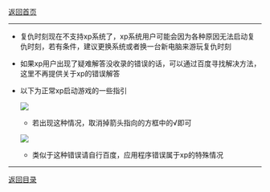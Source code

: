 [返回首页](./Home.md)

***

* 复仇时刻现在不支持xp系统了，xp系统用户可能会因为各种原因无法启动复仇时刻，若有条件，建议更换系统或者换一台新电脑来游玩复仇时刻

* 如果xp用户出现了疑难解答没收录的错误的话，可以通过百度寻找解决方法，这里不再提供关于xp的错误解答

* 以下为正常xp启动游戏的一些指引
  
  ![](./xp1.png)
  
  - 若出现这种情况，取消掉箭头指向的方框中的√即可
  
  ![](./xp2.png)
  
  - 类似于这种错误请自行百度，应用程序错误属于xp的特殊情况



***
[返回目录](/QuestionNAnswer/index.md)
